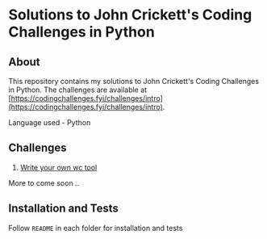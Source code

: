 # Solutions to John Crickett's Coding Challenges in Python

## About

This repository contains my solutions to John Crickett's Coding Challenges in Python. The challenges are available at [https://codingchallenges.fyi/challenges/intro](https://codingchallenges.fyi/challenges/intro).

Language used - Python

## Challenges

1. [Write your own wc tool](src/1/)

More to come soon ..

## Installation and Tests

Follow `README` in each folder for installation and tests
